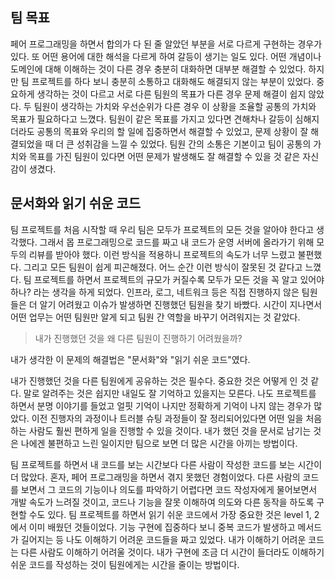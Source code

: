 ## 팀 목표

페어 프로그래밍을 하면서 합의가 다 된 줄 알았던 부분을 서로 다르게 구현하는 경우가 있다.
또 어떤 용어에 대한 해석을 다르게 하여 갈등이 생기는 일도 있다.
어떤 개념이나 도메인에 대해 이해하는 것이 다른 경우 충분히 대화하면 대부분 해결할 수 있었다.
하지만 팀 프로젝트를 하다 보니 충분히 소통하고 대화해도 해결되지 않는 부분이 있었다.
중요하게 생각하는 것이 다르고 서로 다른 팀원의 목표가 다른 경우 문제 해결이 쉽지 않았다.
두 팀원이 생각하는 가치와 우선순위가 다른 경우 이 상황을 조율할 공통의 가치와 목표가 필요하다고 느꼈다.
팀원이 같은 목표를 가지고 있다면 견해차나 갈등이 심해지더라도 공통의 목표와 우리의 할 일에 집중하면서 해결할 수 있었고,
문제 상황이 잘 해결되었을 때 더 큰 성취감을 느낄 수 있었다.
팀원 간의 소통은 기본이고 팀이 공통의 가치와 목표를 가진 팀원이 있다면 어떤 문제가 발생해도 잘 해결할 수 있을 것 같은 자신감이 생겼다.

## 문서화와 읽기 쉬운 코드

팀 프로젝트를 처음 시작할 때 우리 팀은 모두가 프로젝트의 모든 것을 알아야 한다고 생각했다.
그래서 몹 프로그래밍으로 코드를 짜고 내 코드가 운영 서버에 올라가기 위해 모두의 리뷰를 받아야 했다.
이런 방식을 적용하니 프로젝트의 속도가 너무 느렸고 불편했다. 그리고 모든 팀원이 쉽게 피곤해졌다.
어느 순간 이런 방식이 잘못된 것 같다고 느꼈다.
팀 프로젝트를 하면서 프로젝트의 규모가 커질수록 모두가 모든 것을 꼭 알고 있어야 하나? 라는 생각을 하게 되었다.
인프라, 로그, 네트워크 등은 직접 진행하지 않은 팀원들은 더 알기 어려웠고 이슈가 발생하면 진행했던 팀원을 찾기 바빴다.
시간이 지나면서 어떤 업무는 어떤 팀원만 알게 되고 팀원 간 역할을 바꾸기 어려워지는 것 같았다.

> 내가 진행했던 것을 왜 다른 팀원이 진행하기 어려웠을까?
> 

내가 생각한 이 문제의 해결법은 "문서화"와 "읽기 쉬운 코드"였다. 

내가 진행했던 것을 다른 팀원에게 공유하는 것은 필수다.
중요한 것은 어떻게 인 것 같다.
말로 알려주는 것은 쉽지만 내일도 잘 기억하고 있을지는 모른다.
나도 프로젝트를 하면서 분명 이야기를 들었고 얼핏 기억이 나지만 정확하게 기억이 나지 않는 경우가 많았다.
이전 진행자의 과정이나 트러블 슈팅 과정들이 잘 정리되어있다면 어떤 일을 처음 하는 사람도 훨씬 편하게 일을 진행할 수 있을 것이다.
내가 했던 것을 문서로 남기는 것은 나에겐 불편하고 느린 일이지만 팀으로 보면 더 많은 시간을 아끼는 방법이다.

팀 프로젝트를 하면서 내 코드를 보는 시간보다 다른 사람이 작성한 코드를 보는 시간이 더 많았다.
혼자, 페어 프로그래밍을 하면서 겪지 못했던 경험이었다.
다른 사람의 코드를 보면서 그 코드의 기능이나 의도를 파악하기 어렵다면 코드 작성자에게 물어보면서 개발 속도가 느려질 것이고,
코드나 기능을 잘못 이해하여 의도와 다른 동작을 하도록 구현할 수도 있다.
팀 프로젝트를 하면서 읽기 쉬운 코드에서 가장 중요한 것은 level 1, 2에서 이미 배웠던 것들이었다.
기능 구현에 집중하다 보니 중복 코드가 발생하고 메서드가 길어지는 등 나도 이해하기 어려운 코드들을 짜고 있었다.
내가 이해하기 어려운 코드는 다른 사람도 이해하기 어려울 것이다.
내가 구현에 조금 더 시간이 들더라도 이해하기 쉬운 코드를 작성하는 것이 팀원에게는 시간을 줄이는 방법이다. 

